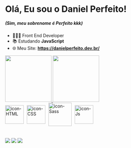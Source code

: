 # Olá, Eu sou o Daniel Perfeito! 
##### (Sim, meu sobrenome é **Perfeito** kkk)

* 👨🏻‍💻 Front End Developer
* 📚 Estudando **JavaScript**
* 🌐 Meu Site: **https://danielperfeito.dev.br/**

<div >
  <a href="https://github.com/danielperfeito">
  <img height="150em" src="https://github-readme-stats.vercel.app/api?username=danielperfeito&show_icons=true&theme=react&include_all_commits=true&count_private=true"/>
  <img height="150em" src="https://github-readme-stats.vercel.app/api/top-langs/?username=danielperfeito&layout=compact&langs_count=7&theme=react"/>
</div>
<div style="display: flex; gap: 10px; align-items: center;">
  <img align="center" alt="icon-HTML" width="60px" src="https://cdn.jsdelivr.net/gh/devicons/devicon/icons/html5/html5-original.svg">
  <img align="center" alt="icon-CSS" width="60px" src="https://cdn.jsdelivr.net/gh/devicons/devicon/icons/css3/css3-original.svg">
  <img align="center" alt="icon-Sass" width="75px" src="https://cdn.jsdelivr.net/gh/devicons/devicon/icons/sass/sass-original.svg"/>   
  <img align="center" alt="icon-Js" width="60px" src="https://cdn.jsdelivr.net/gh/devicons/devicon/icons/javascript/javascript-original.svg"> 
</div>

#

<div> 
  <a href="https://www.linkedin.com/in/danielperfeito-/"><img src="https://img.shields.io/badge/LinkedIn-0077B5?style=for-the-badge&logo=linkedin&logoColor=white" target="_blank"></a>
   <a href = "mailto:dp.ribeiro.1996@gmail.com"><img src="https://img.shields.io/badge/Gmail-D14836?style=for-the-badge&logo=gmail&logoColor=white" target="_blank"></a>
  <a href="https://danielperfeito.dev.br/"><img src="https://img.shields.io/badge/website-000000?style=for-the-badge&logo=About.me&logoColor=white" target="_blank"></a>
 </div>
